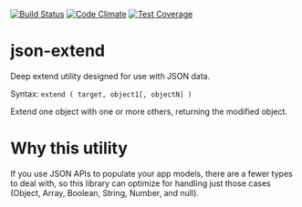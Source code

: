 [![Build Status](https://travis-ci.org/AutoSponge/json-extend.svg)](https://travis-ci.org/AutoSponge/json-extend)
[![Code Climate](https://codeclimate.com/repos/54cdad4ee30ba0734800092c/badges/5398bce4f37f24e5cbb4/gpa.svg)](https://codeclimate.com/repos/54cdad4ee30ba0734800092c/feed)
[![Test Coverage](https://codeclimate.com/repos/54cdad4ee30ba0734800092c/badges/5398bce4f37f24e5cbb4/coverage.svg)](https://codeclimate.com/repos/54cdad4ee30ba0734800092c/feed)

# json-extend

Deep extend utility designed for use with JSON data.

Syntax: `extend ( target, object1[, objectN] )`

Extend one object with one or more others, returning the modified object.

# Why this utility

If you use JSON APIs to populate your app models, there are a fewer types to deal with,
so this library can optimize for handling just those cases (Object, Array, Boolean, String, Number, and null).
